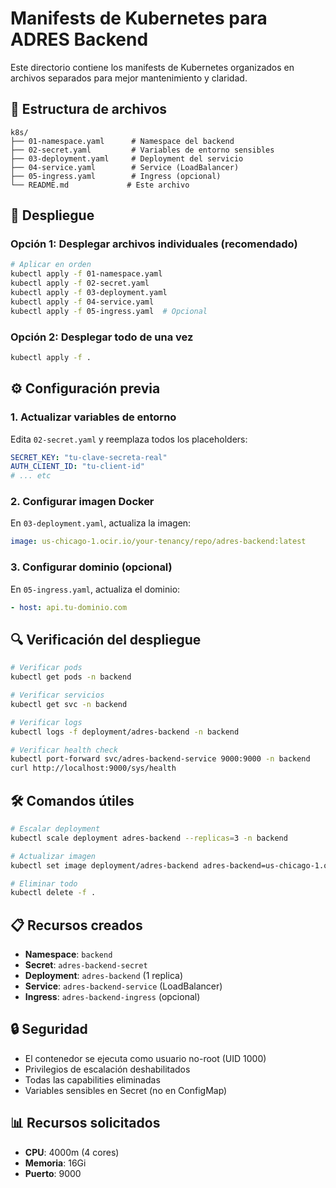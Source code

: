 # Manifests de Kubernetes para ADRES Backend

Este directorio contiene los manifests de Kubernetes organizados en archivos separados para mejor mantenimiento y claridad.

## 📁 Estructura de archivos

```
k8s/
├── 01-namespace.yaml      # Namespace del backend
├── 02-secret.yaml         # Variables de entorno sensibles
├── 03-deployment.yaml     # Deployment del servicio
├── 04-service.yaml        # Service (LoadBalancer)
├── 05-ingress.yaml        # Ingress (opcional)
└── README.md             # Este archivo
```

## 🚀 Despliegue

### Opción 1: Desplegar archivos individuales (recomendado)

```bash
# Aplicar en orden
kubectl apply -f 01-namespace.yaml
kubectl apply -f 02-secret.yaml
kubectl apply -f 03-deployment.yaml
kubectl apply -f 04-service.yaml
kubectl apply -f 05-ingress.yaml  # Opcional
```

### Opción 2: Desplegar todo de una vez

```bash
kubectl apply -f .
```


## ⚙️ Configuración previa

### 1. Actualizar variables de entorno

Edita `02-secret.yaml` y reemplaza todos los placeholders:

```yaml
SECRET_KEY: "tu-clave-secreta-real"
AUTH_CLIENT_ID: "tu-client-id"
# ... etc
```

### 2. Configurar imagen Docker

En `03-deployment.yaml`, actualiza la imagen:

```yaml
image: us-chicago-1.ocir.io/your-tenancy/repo/adres-backend:latest
```

### 3. Configurar dominio (opcional)

En `05-ingress.yaml`, actualiza el dominio:

```yaml
- host: api.tu-dominio.com
```

## 🔍 Verificación del despliegue

```bash
# Verificar pods
kubectl get pods -n backend

# Verificar servicios
kubectl get svc -n backend

# Verificar logs
kubectl logs -f deployment/adres-backend -n backend

# Verificar health check
kubectl port-forward svc/adres-backend-service 9000:9000 -n backend
curl http://localhost:9000/sys/health
```

## 🛠️ Comandos útiles

```bash
# Escalar deployment
kubectl scale deployment adres-backend --replicas=3 -n backend

# Actualizar imagen
kubectl set image deployment/adres-backend adres-backend=us-chicago-1.ocir.io/your-tenancy/repo/adres-backend:v2.0 -n backend

# Eliminar todo
kubectl delete -f .
```

## 📋 Recursos creados

- **Namespace**: `backend`
- **Secret**: `adres-backend-secret`
- **Deployment**: `adres-backend` (1 replica)
- **Service**: `adres-backend-service` (LoadBalancer)
- **Ingress**: `adres-backend-ingress` (opcional)

## 🔒 Seguridad

- El contenedor se ejecuta como usuario no-root (UID 1000)
- Privilegios de escalación deshabilitados
- Todas las capabilities eliminadas
- Variables sensibles en Secret (no en ConfigMap)

## 📊 Recursos solicitados

- **CPU**: 4000m (4 cores)
- **Memoria**: 16Gi
- **Puerto**: 9000
